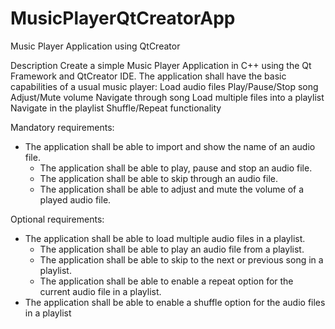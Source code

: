 # MusicPlayerQtCreatorApp
Music Player Application using QtCreator

Description
  Create a simple Music Player Application in C++ using the Qt Framework and QtCreator IDE. 
  The application shall have the basic capabilities of a usual music player:
  Load audio files
  Play/Pause/Stop song
  Adjust/Mute volume
  Navigate through song
  Load multiple files into a playlist
  Navigate in the playlist
  Shuffle/Repeat functionality
  

Mandatory requirements:
   - The application shall be able to import and show the name of an audio file.
	 - The application shall be able to play, pause and stop an audio file.
	 - The application shall be able to skip through an audio file.
	 - The application shall be able to adjust and mute the volume of a played audio file.
  
Optional requirements:
   - The application shall be able to load multiple audio files in a playlist.
	 - The application shall be able to play an audio file from a playlist.
	 - The application shall be able to skip to the next or previous song in a playlist.
	 - The application shall be able to enable a repeat option for the current audio file in a playlist.
   - The application shall be able to enable a shuffle option for the audio files in a playlist
